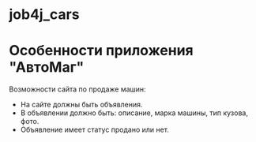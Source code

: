 # job4j_cars

# Особенности приложения "АвтоМаг"
Возможности сайта по продаже машин:
- На сайте должны быть объявления.
- В объявлении должно быть: описание, марка машины, тип кузова, фото.
- Объявление имеет статус продано или нет.